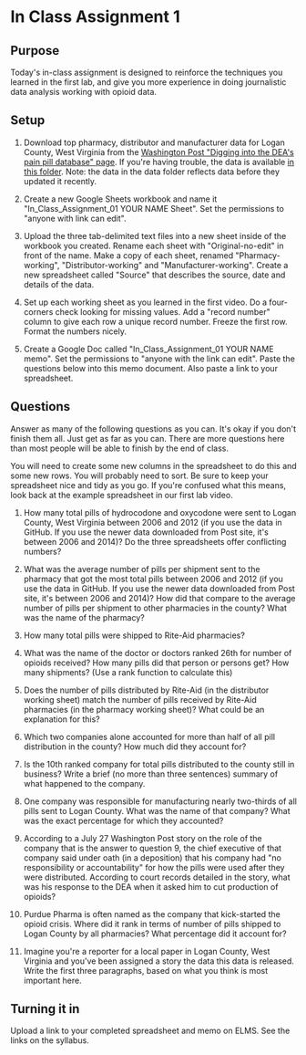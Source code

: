 # In Class Assignment 1

## Purpose

Today's in-class assignment is designed to reinforce the techniques you learned in the first lab, and give you more experience in doing journalistic data analysis working with opioid data.

## Setup

1.  Download top pharmacy, distributor and manufacturer data for Logan County, West Virginia from the [Washington Post "Digging into the DEA's pain pill database" page](https://www.washingtonpost.com/graphics/2019/investigations/dea-pain-pill-database/).  If you're having trouble, the data is available [in this folder](data/).  Note: the data in the data folder reflects data before they updated it recently.

2.  Create a new Google Sheets workbook and name it "In_Class_Assignment_01 YOUR NAME Sheet".  Set the permissions to "anyone with link can edit".  

3.  Upload the three tab-delimited text files into a new sheet inside of the workbook you created.  Rename each sheet with "Original-no-edit" in front of the name.  Make a copy of each sheet, renamed "Pharmacy-working", "Distributor-working" and "Manufacturer-working".  Create a new spreadsheet called "Source" that describes the source, date and details of the data.

4.  Set up each working sheet as you learned in the first video. Do a four-corners check looking for missing values.  Add a "record number" column to give each row a unique record number.  Freeze the first row. Format the numbers nicely.

5.  Create a Google Doc called "In_Class_Assignment_01 YOUR NAME memo". Set the permissions to "anyone with the link can edit". Paste the questions below into this memo document. Also paste a link to your spreadsheet.

## Questions

Answer as many of the following questions as you can.  It's okay if you don't finish them all.  Just get as far as you can.  There are more questions here than most people will be able to finish by the end of class. 

You will need to create some new columns in the spreadsheet to do this and some new rows.  You will probably need to sort.  Be sure to keep your spreadsheet nice and tidy as you go. If you're confused what this means, look back at the example spreadsheet in our first lab video.      

1.  How many total pills of hydrocodone and oxycodone were sent to Logan County, West Virginia between 2006 and 2012 (if you use the data in GitHub.  If you use the newer data downloaded from Post site, it's between 2006 and 2014)?  Do the three spreadsheets offer conflicting numbers?

2.  What was the average number of pills per shipment sent to the pharmacy that got the most total pills between 2006 and 2012 (if you use the data in GitHub.  If you use the newer data downloaded from Post site, it's between 2006 and 2014)?  How did that compare to the average number of pills per shipment to other pharmacies in the county? What was the name of the pharmacy?

3.  How many total pills were shipped to Rite-Aid pharmacies?

4.  What was the name of the doctor or doctors ranked 26th for number of opioids received?  How many pills did that person or persons get? How many shipments? (Use a rank function to calculate this)

5.  Does the number of pills distributed by Rite-Aid (in the distributor working sheet) match the number of pills received by Rite-Aid pharmacies (in the pharmacy working sheet)? What could be an explanation for this?

6.  Which two companies alone accounted for more than half of all pill distribution in the county?  How much did they account for?

7.  Is the 10th ranked company for total pills distributed to the county still in business? Write a brief (no more than three sentences) summary of what happened to the company.

8.  One company was responsible for manufacturing nearly two-thirds of all pills sent to Logan County.  What was the name of that company?  What was the exact percentage for which they accounted?  

9.  According to a July 27 Washington Post story on the role of the company that is the answer to question 9, the chief executive of that company said under oath (in a deposition) that his company had "no responsibility or accountability" for how the pills were used after they were distributed.  According to court records detailed in the story, what was his response to the DEA when it asked him to cut production of opioids?

10. Purdue Pharma is often named as the company that kick-started the opioid crisis.  Where did it rank in terms of number of pills shipped to Logan County by all pharmacies?  What percentage did it account for?

11. Imagine you're a reporter for a local paper in Logan County, West Virginia and you've been assigned a story the data this data is released.  Write the first three paragraphs, based on what you think is most important here.  

## Turning it in

Upload a link to your completed spreadsheet and memo on ELMS.  See the links on the syllabus.
